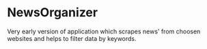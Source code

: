 # NewsOrganizer
Very early version of application which scrapes news' from choosen websites and helps to filter data by keywords. 

